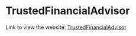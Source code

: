 # TrustedFinancialAdvisor
Link to view the website:
[TrustedFinancialAdvisor](https://www.trustedfinancialadvisor.org/)
